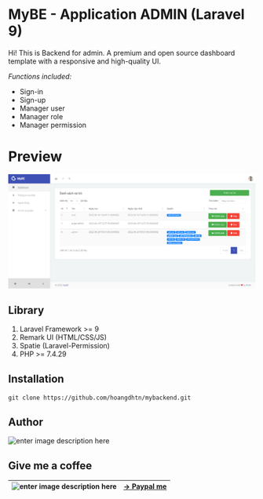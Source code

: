 # MyBE -  Application ADMIN (Laravel 9)

Hi! This is Backend for admin. 
A premium and open source dashboard template with a responsive and high-quality UI.

*Functions included:*
- Sign-in
- Sign-up
- Manager user
- Manager role
- Manager permission




#  Preview
![enter image description here](https://raw.githubusercontent.com/hoangdhtn/mybackend/main/demo/DEMO.png?token=GHSAT0AAAAAABUPTSKJWUPSVNYLWXBHOT2IYVQIY7A)

## Library

 1. Laravel Framework >= 9
 2. Remark UI (HTML/CSS/JS)
 3. Spatie (Laravel-Permission)
 4. PHP >= 7.4.29

## Installation

    git clone https://github.com/hoangdhtn/mybackend.git

## Author

![enter image description here](https://avatars.githubusercontent.com/u/80765337?s=400&u=38c7299e68270b0d6db359590829c92f05973dfb&v=4)


## Give me a coffee
| ![enter image description here](https://www.paypalobjects.com/webstatic/mktg/logo/pp_cc_mark_37x23.jpg) | [-> Paypal me](https://paypal.me/munhoang14) |
|--|--|
